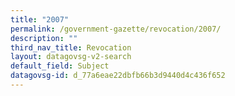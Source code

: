 ```yaml
---
title: "2007"
permalink: /government-gazette/revocation/2007/
description: ""
third_nav_title: Revocation
layout: datagovsg-v2-search
default_field: Subject
datagovsg-id: d_77a6eae22dbfb66b3d9440d4c436f652
---
```

